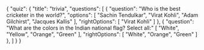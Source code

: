 {
    "quiz": {
        "title": "trivia",
        "questions": [
            {
                "question": "Who is the best cricketer in the world?",
                "options": [
                    "Sachin Tendulkar",
                    "Virat Kohli",
                    "Adam Gilchirst",
                    "Jacques Kallis"
                ],
                "rightOptions": [
                    "Virat Kohli"
                ]
            },
             {
                "question": "What are the colors in the Indian national flag? Select all:" [
                    "White",
                "Yellow",
                "Orange",
                "Green"
                ],
                "rightOptions": [
                    "White",
                    "Orange",
                    "Green"
                ]
            },
        ]
    }
}